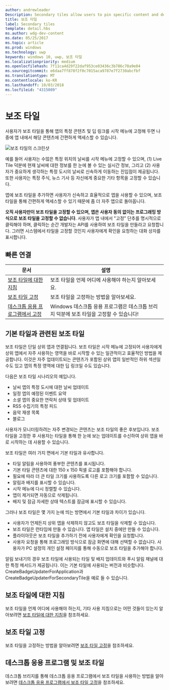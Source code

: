 ```yaml
---
author: andrewleader
Description: Secondary tiles allow users to pin specific content and deep links from your app onto their Start menu, providing easy future access to the content within your app.
title: 보조 타일
label: Secondary tiles
template: detail.hbs
ms.author: wdg-dev-content
ms.date: 05/25/2017
ms.topic: article
ms.prod: windows
ms.technology: uwp
keywords: windows 10, uwp, 보조 타일
ms.localizationpriority: medium
ms.openlocfilehash: 7f11ca4d29f22daf953ce03436c3b786c70a9e04
ms.sourcegitcommit: e6daa7ff878f2f0c7015aca9787e7f2730abcfbf
ms.translationtype: MT
ms.contentlocale: ko-KR
ms.lasthandoff: 10/03/2018
ms.locfileid: "4315089"
---
```

# <a name="secondary-tiles"></a>보조 타일


사용자가 보조 타일을 통해 앱의 특정 콘텐츠 및 딥 링크를 시작 메뉴에 고정해 두면 나중에 앱 내에서 해당 콘텐츠에 간편하게 액세스할 수 있습니다.

![보조 타일의 스크린샷](images/secondarytiles.png)

예를 들어 사용자는 수많은 특정 위치의 날씨를 시작 메뉴에 고정할 수 있으며, (1) Live Tile 덕분에 현재 날씨에 대한 정보를 한 눈에 볼 수 있는 실시간 정보, 그리고 (2) 사용자가 중요하게 생각하는 특정 도시의 날씨로 신속하게 이동하는 진입점이 제공됩니다. 또한 사용자는 특정 주식, 뉴스 기사 등 자신에게 중요한 기타 항목을 고정할 수 있습니다.

앱에 보조 타일을 추가하면 사용자가 신속하고 효율적으로 앱을 사용할 수 있으며, 보조 타일을 통해 간편하게 액세스할 수 있기 때문에 좀 더 자주 앱으로 돌아옵니다.

**오직 사용자만이 보조 타일을 고정할 수 있으며, 앱은 사용자 동의 없이는 프로그래밍 방식으로 보조 타일을 고정할 수 없습니다**. 사용자가 앱 내에서 "고정" 단추를 명시적으로 클릭해야 하며, 클릭하는 순간 개발자는 API를 사용하여 보조 타일을 만들라고 요청합니다. 그러면 시스템에서 타일을 고정할 것인지 사용자에게 확인을 요청하는 대화 상자를 표시합니다.

## <a name="quick-links"></a>빠른 연결

| 문서 | 설명 |
| --- | --- |
| [보조 타일에 대한 지침](secondary-tiles-guidance.md) | 보조 타일을 언제 어디에 사용해야 하는지 알아보세요. |
| [보조 타일 고정](secondary-tiles-pinning.md) | 보조 타일을 고정하는 방법을 알아보세요. |
| [데스크톱 응용 프로그램에서 고정](secondary-tiles-desktop-pinning.md) | Windows 데스크톱 응용 프로그램은 데스크톱 브리지 덕분에 보조 타일을 고정할 수 있습니다! |


## <a name="secondary-tiles-in-relation-to-primary-tiles"></a>기본 타일과 관련된 보조 타일

보조 타일은 단일 상위 앱과 연결됩니다. 보조 타일은 시작 메뉴에 고정되어 사용자에게 상위 앱에서 자주 사용하는 영역을 바로 시작할 수 있는 일관적이고 효율적인 방법을 제공합니다. 이것은 자주 업데이트되는 콘텐츠가 포함된 상위 앱의 일반적인 하위 섹션일 수도 있고 앱의 특정 영역에 대한 딥 링크일 수도 있습니다.

다음은 보조 타일 시나리오의 예입니다.

* 날씨 앱의 특정 도시에 대한 날씨 업데이트
* 일정 앱의 예정된 이벤트 요약
* 소셜 앱의 중요한 연락처 상태 및 업데이트
* RSS 수집기의 특정 피드
* 음악 재생 목록
* 블로그

사용자가 모니터링하려는 자주 변경되는 콘텐츠는 보조 타일의 좋은 후보입니다. 보조 타일을 고정한 후 사용자는 타일을 통해 한 눈에 보는 업데이트를 수신하여 상위 앱을 바로 시작하는 데 사용할 수 있습니다.

보조 타일은 여러 가지 면에서 기본 타일과 유사합니다.

* 타일 알림을 사용하여 풍부한 콘텐츠를 표시됩니다.
* 기본 타일 콘텐츠에 대한 150 x 150 픽셀 로고를 포함해야 합니다.
* 필요에 따라 더 큰 타일 크기를 사용하도록 다른 로고 크기를 포함할 수 있습니다.
* 알림과 배지를 표시할 수 있습니다.
* 시작 메뉴에 다시 정렬할 수 있습니다.
* 앱이 제거되면 자동으로 삭제됩니다.
* 배지 및 잠금 자세한 상태 텍스트를 잠금에 표시할 수 있습니다.

그러나 보조 타일은 몇 가지 눈에 띄는 방면에서 기본 타일과 차이가 있습니다.

* 사용자가 언제든지 상위 앱을 삭제하지 않고도 보조 타일을 삭제할 수 있습니다.
* 보조 타일은 런타임에 만들 수 있습니다. 앱 타일은 설치 중에만 만들 수 있습니다.
* 플라이아웃은 보조 타일을 추가하기 전에 사용자에게 확인을 요청합니다.
* 사용자 요청을 통해 프로그래밍 방식으로 잠금 화면에 대해 선택할 수 없습니다. 사용자가 PC 설정의 개인 설정 페이지를 통해 수동으로 보조 타일을 추가해야 합니다.

알림 보내기의 경우 보조 타일에 사용되는 타일 및 배지 업데이트와 푸시 알림 채널에 대한 특정 메서드가 제공됩니다. 이는 기본 타일에 사용되는 버전과 비슷합니다. CreateBadgeUpdaterForApplication과 CreateBadgeUpdaterForSecondaryTile을 예로 들 수 있습니다.


## <a name="guidance-on-secondary-tiles"></a>보조 타일에 대한 지침
보조 타일을 언제 어디에 사용해야 하는지, 기타 사용 지침으로는 어떤 것들이 있는지 알아보려면 [보조 타일에 대한 지침](secondary-tiles-guidance.md)을 참조하세요.


## <a name="pinning-secondary-tiles"></a>보조 타일 고정
보조 타일을 고정하는 방법을 알아보려면 [보조 타일 고정](secondary-tiles-pinning.md)을 참조하세요.


## <a name="desktop-applications-and-secondary-tiles"></a>데스크톱 응용 프로그램 및 보조 타일
데스크톱 브리지를 통해 데스크톱 응용 프로그램에서 보조 타일을 사용하는 방법을 알아보려면 [데스크톱 응용 프로그램에서 보조 타일 고정](secondary-tiles-desktop-pinning.md)을 참조하세요.
